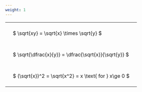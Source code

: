 ```yaml
---
weight: 1
---
```


<style type="text/css">
#T_fca38 th.col_heading {
  text-align: left;
  font-size: 1em;
}
#T_fca38 td {
  text-align: left;
  font-size: 1em;
  padding: 1.5em;
}
</style>
<table id="T_fca38">
  <thead>
  </thead>
  <tbody>
    <tr>
      <td id="T_fca38_row0_col0" class="data row0 col0" >$ \sqrt{xy} = \sqrt{x} \times \sqrt{y} $</td>
    </tr>
    <tr>
      <td id="T_fca38_row1_col0" class="data row1 col0" >$ \sqrt{\dfrac{x}{y}} = \dfrac{\sqrt{x}}{\sqrt{y}} $</td>
    </tr>
    <tr>
      <td id="T_fca38_row2_col0" class="data row2 col0" >$ (\sqrt{x})^2 = \sqrt{x^2} = x \text{ for } x\ge 0 $</td>
    </tr>
  </tbody>
</table>
